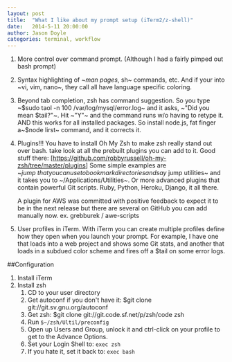 ```yaml
---
layout: post
title:  "What I like about my prompt setup (iTerm2/z-shell)"
date:   2014-5-11 20:00:00
author: Jason Doyle
categories: terminal, workflow
---
```


1. More control over command prompt. (Although I had a fairly pimped out bash prompt)
2. Syntax highlighting of ~$man~ pages, ~$sh~ commands, etc. And if your into ~vi, vim, nano~, they call all have language specific coloring.

3. Beyond tab completion, zsh has command suggestion. So you type ~$sudo taol -n 100 /var/log/mysql/error.log~ and it asks, ~"Did you mean $tail?"~. Hit ~"Y"~ and the command runs w/o having to retype it. AND this works for all installed packages. So install node.js, fat finger a~$node lirst~ command, and it corrects it.

4. Plugins!!! You have to install Oh My Zsh to make zsh really stand out over bash. take look at all the prebuilt plugins you can add to it. Good stuff there: [https://github.com/robbyrussell/oh-my-zsh/tree/master/plugins]
	Some simple examples are ~$jump~ that you can use to book mark directories and say ~$jump utilities~ and it takes you to ~/Applications/Utilities~. Or more advanced plugins that contain powerful Git scripts. Ruby, Python, Heroku, Django, it all there.

	A plugin for AWS was committed with positive feedback to expect it to be in the next release but there are several on GitHub you can add manually now. ex. grebburek / awe-scripts

5. User profiles in iTerm. With iTerm you can create multiple profiles define how they open when you launch your prompt. For example, I have one that loads into a web project and shows some Git stats, and another that loads in a subdued color scheme and fires off a $tail on some error logs.

##Configuration
1. Install iTerm
2. Install zsh
	1. CD to your user directory
	2. Get autoconf if you don't have it: $git clone git://git.sv.gnu.org/autoconf
	3. Get zsh:  $git clone git://git.code.sf.net/p/zsh/code zsh
	4. Run `$~/zsh/Ultil/preconfig`
	5. Open up Users and Group, unlock it and ctrl-click on your profile to get to the Advance Options.
	6. Set your Login Shell to: `exec zsh`
	7. If you hate it, set it back to: `exec bash`


